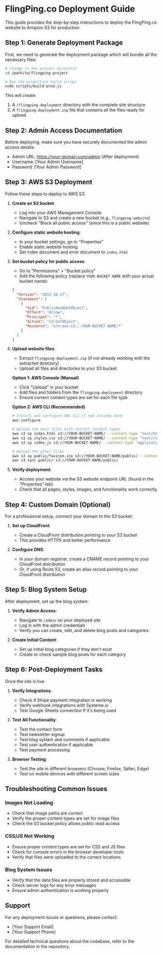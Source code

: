 # FlingPing.co Deployment Guide

This guide provides the step-by-step instructions to deploy the FlingPing.co website to Amazon S3 for production.

## Step 1: Generate Deployment Package

First, we need to generate the deployment package which will bundle all the necessary files:

```bash
# Change to the project directory
cd /path/to/flingping-project

# Run the production build script
node scripts/build-prod.js
```

This will create:
1. A `/flingping-deployment` directory with the complete site structure
2. A `flingping-deployment.zip` file that contains all the files ready for upload

## Step 2: Admin Access Documentation

Before deploying, make sure you have securely documented the admin access details:

- Admin URL: https://your-domain.com/admin (After deployment)
- Username: [Your Admin Username]
- Password: [Your Admin Password]

## Step 3: AWS S3 Deployment

Follow these steps to deploy to AWS S3:

1. **Create an S3 bucket**:
   - Log into your AWS Management Console
   - Navigate to S3 and create a new bucket (e.g., `flingping-website`)
   - Uncheck "Block all public access" (since this is a public website)

2. **Configure static website hosting**:
   - In your bucket settings, go to "Properties"
   - Enable static website hosting
   - Set index document and error document to `index.html`

3. **Set bucket policy for public access**:
   - Go to "Permissions" > "Bucket policy"
   - Add the following policy (replace `YOUR-BUCKET-NAME` with your actual bucket name):
   ```json
   {
     "Version": "2012-10-17",
     "Statement": [
       {
         "Sid": "PublicReadGetObject",
         "Effect": "Allow",
         "Principal": "*",
         "Action": "s3:GetObject",
         "Resource": "arn:aws:s3:::YOUR-BUCKET-NAME/*"
       }
     ]
   }
   ```

4. **Upload website files**:
   - Extract `flingping-deployment.zip` (if not already working with the extracted directory)
   - Upload all files and directories to your S3 bucket:
     
   **Option 1: AWS Console (Manual)**
   - Click "Upload" in your bucket
   - Add files and folders from the `flingping-deployment` directory
   - Ensure correct content types are set for each file type

   **Option 2: AWS CLI (Recommended)**
   ```bash
   # Install and configure AWS CLI if not already done
   aws configure
   
   # Upload the main files with correct content types
   aws s3 cp index.html s3://YOUR-BUCKET-NAME/ --content-type "text/html"
   aws s3 cp styles.css s3://YOUR-BUCKET-NAME/ --content-type "text/css"
   aws s3 cp index.js s3://YOUR-BUCKET-NAME/ --content-type "application/javascript"
   
   # Upload the other files
   aws s3 cp public/favicon.ico s3://YOUR-BUCKET-NAME/public/ --content-type "image/x-icon"
   aws s3 sync public/ s3://YOUR-BUCKET-NAME/public/
   ```

5. **Verify deployment**:
   - Access your website via the S3 website endpoint URL (found in the "Properties" tab)
   - Check that all pages, styles, images, and functionality work correctly

## Step 4: Custom Domain (Optional)

For a professional setup, connect your domain to the S3 bucket:

1. **Set up CloudFront**:
   - Create a CloudFront distribution pointing to your S3 bucket
   - This provides HTTPS and better performance

2. **Configure DNS**:
   - In your domain registrar, create a CNAME record pointing to your CloudFront distribution
   - Or, if using Route 53, create an alias record pointing to your CloudFront distribution

## Step 5: Blog System Setup

After deployment, set up the blog system:

1. **Verify Admin Access**:
   - Navigate to `/admin` on your deployed site
   - Log in with the admin credentials
   - Verify you can create, edit, and delete blog posts and categories

2. **Create Initial Content**:
   - Set up initial blog categories if they don't exist
   - Create or check sample blog posts for each category

## Step 6: Post-Deployment Tasks

Once the site is live:

1. **Verify Integrations**:
   - Check if Stripe payment integration is working
   - Verify webhook integrations with Systeme.io
   - Test Google Sheets connection if it's being used

2. **Test All Functionality**:
   - Test the contact form
   - Test newsletter signup
   - Test blog system and comments if applicable
   - Test user authentication if applicable
   - Test payment processing

3. **Browser Testing**:
   - Test the site in different browsers (Chrome, Firefox, Safari, Edge)
   - Test on mobile devices with different screen sizes

## Troubleshooting Common Issues

### Images Not Loading
- Check that image paths are correct
- Verify the proper content types are set for image files
- Check the S3 bucket policy allows public read access

### CSS/JS Not Working
- Ensure proper content types are set for CSS and JS files
- Check for console errors in the browser developer tools
- Verify that files were uploaded to the correct locations

### Blog System Issues
- Verify that the data files are properly stored and accessible
- Check server logs for any error messages
- Ensure admin authentication is working properly

## Support

For any deployment issues or questions, please contact:
- [Your Support Email]
- [Your Support Phone]

For detailed technical questions about the codebase, refer to the documentation in the repository.